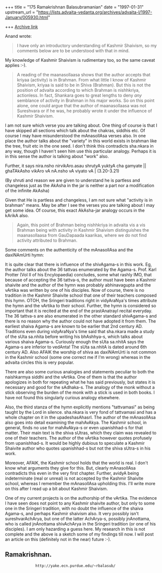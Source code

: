 +++
title = "175 Ramakrishnan Balasubramanian"
date = "1997-01-31"
upstream_url = "https://lists.advaita-vedanta.org/archives/advaita-l/1997-January/005930.html"

+++
[Archive link](https://lists.advaita-vedanta.org/archives/advaita-l/1997-January/005930.html)

Anand wrote:

>  I have only an introductory understanding of Kashmir Shaivism, so
>  my comments below are to be understood with that in mind.

My knowledge of Kashmir Shaivism is rudimentary too, so the same caveat
applies :-).

>  A reading of the maanasollaasa shows that the author accepts that
>  kriyaa (activity) is in Brahman. From what little I know of Kashmir
>  Shaivism, kriyaa is said to be in Shiva (Brahman). But this is not
>  the position of advaita according to which Brahman is nishhkriya,
>  actionless. In fact, Shankara goes to great lengths to deny _any_
>  semblance of activity in Brahman in his major works. So on this point
>  alone, one could argue that the author of maanasollaasa was not
>  Sureshvara or if he was, he probably wrote it under the influence of
>  Kashmir Shaivism.

I am not sure which verse you are talking about. One thing of course is that I
have skipped all sections which talk about the chakras, siddhis etc. Of course
I may have misunderstood the mAnasollAsa verses also. In one place the author
talks about the "variety" in this world exists in brahman like the tree, fruit
etc in the one seed. I don't think this contradicts sha.nkara in any way,
though I haven't seen him use this particular analogy. Perhaps it is in this
sense the author is talking about "work" also.

Further, it says
    nira.nsho nirvikAro.asau shrutyA yuktyA cha gamyate ||
    ghaTAkAsho vikAro vA nA.nsho vA viyato vA | (3.20-3.21)

(By shruti and reason we are given to understand he is partless and changeless
just as the AkAsha in the jar is neither a part nor a modification of the
infinite AkAsha)

Given that He is partless and changeless, I am not sure what "activity is in
brahman" means. May be after I see the verses you are talking about I may get
some idea. Of course, this exact AkAsha-jar analogy occurs in the kArikA also.

>  Again, this point of Brahman being nishhkriya in advaita vis a vis
>  Brahman being with activity in Kashmir Shaivism distinguishes the
>  maanasollaasa from GauDapaada kaarikas, where we do not find activity
>  attributed to Brahman.

Some comments on the authenticity of the mAnasollAsa and the daxiNAmUrti hymn:

It is quite clear that there is influence of the shivAgama-s in this work. Eg,
the author talks about the 36 tattvas enumerated by the Agama-s. Prof. Karl
Protter (Vol II of his Encylopaedia) concludes, some what rashly IMO, that
because of accepting the 36 tattva-s, the author must have been a Kashmir
shaivite and the author of the hymn was probably abhinavagupta and the vArtika
was written by one of his disciples. Now of course, there is no tradition in
the Kashmir Shaivite school that one of their teachers composed this hymn.
OTOH, the Sringeri traditions right in vidyAraNya's times attribute the hymn
and the vArtika to their school. Further, the hymn is considered so important
that it is recited at the end of the prastAnatrayI recital everyday. The 36
tattva-s are also enumerated in the other standard shivAgama-s and there is no
reason why the author could not have adopted it from them. The earliest shaiva
Agama-s are known to be earlier that 2nd century AD.  Traditions even during
vidyAraNya's time said that sha.nkara made a study of the sUta sa.nhita before
writing his bhAshhya-s, which talks about various shaiva Agama-s. Curiously
enough the sUta sa.nhitA says the Agama-s are inferior to vedAnta! The sUta
sa.nhitA is dated around 6th century AD. Also AFAIK the worship of shiva as
daxiNAmUrti is not common in the Kashmir school (some one correct me if I'm
wrong) whereas in the advaita circles this is very popular.

There are also some curious analogies and statements peculiar to both the
naishkarmya siddhi and the vArtika. One of them is that the author apologizes in
both for repeating what he has said previously, but states it is necessary and
good for the sAdhaka-s. The analogy of the monk without a stick observing the
burden of the monk with a stick is used in both books. I have not found this
singularly curious analogy elsewhere.

Also, the third stanza of the hymn explicitly mentions "tattvamasi" as being
taught by the Lord in silence. sha.nkara is very fond of tattvamasi and has a
whole chapter on it in the upadeshasAhasrI. The author of the mAnasollAsa also
goes into detail examining the mahAvAkya. The Kashmir school, in general,
finds no use for mahAvAkya-s or even upanishhad-s for that matter. Their main
text is the shiva sUtras, which they claim was revealed to one of their
teachers. The author of the vArtika however quotes profusely from
upanishhad-s. It would be highly dubious to speculate a Kashmir Shaivite author
who quotes upanishhad-s but not the shiva sUtra-s in his work.

Moreover, AFAIK, the Kashmir school holds that the world is real. I don't know
what arguments they give for this. But, clearly mAnasollAsa contradicts this
even in the very first chapter. Further, avidyA being indeterminate (real or
unreal) is not accepted by the Kashmir Shaivite school, whereas I remember the
mAnasollAsa upholding this. I'll write more on this after I read up a bit about
Kashmir Shaivism.

One of my current projects is on the authorship of the vArtika. The evidence I
have seen does not point to any Kashmir shaivite author, but only to some one
in the Sringeri tradition, with no doubt the influence of the shaiva Agama-s,
and perhaps Kashmir shaivism also. It very possibly isn't sureshvarAchArya,
but one of the latter AchArya-s, possibly jnAnottama, who is called jnAnottama
shivAchArya in the Sringeri tradition (or one of his disciples). I am only
hazarding a guess here. My research in this is not complete and the above is a
sketch some of my findings till now. I will post an article on this (definitely
not in the near) future :-).

Ramakrishnan.
--
                  http://yake.ecn.purdue.edu/~rbalasub/

